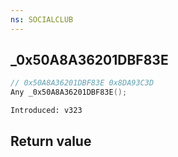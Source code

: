 ```yaml
---
ns: SOCIALCLUB
---
```

## _0x50A8A36201DBF83E

```c
// 0x50A8A36201DBF83E 0x8DA93C3D
Any _0x50A8A36201DBF83E();
```

```
Introduced: v323
```


## Return value
